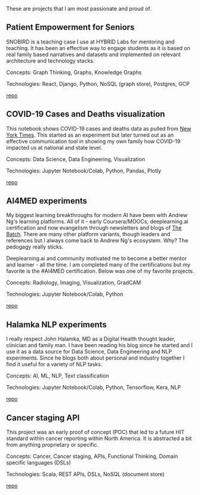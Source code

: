 These are projects that I am most passionate and proud of.

## Patient Empowerment for Seniors
SNOBIRD is a teaching case I use at HYBRID Labs for mentoring and teaching.  It has been an effective way to engage students as it is based on real family based narratives and datasets and implemented on relevant architecture and technology stacks.

Concepts:  Graph Thinking, Graphs, Knowledge Graphs

Technologies:  React, Django, Python, NoSQL (graph store), Postgres, GCP

[repo]()

## COVID-19 Cases and Deaths visualization
This notebook shows COVID-19 cases and deaths data as pulled from [New York Times](https://github.com/nytimes/covid-19-data).  This started as an experiment but later turned out as an effective communication tool in showing my own family how COVID-19 impacted us at national and state level.

Concepts: Data Science, Data Engineering, Visualization

Technologies:  Jupyter Notebook/Colab, Python, Pandas, Plotly

[repo](https://github.com/nalbarr/covid19-cases-deaths)

## AI4MED experiments
My biggest learning breakthroughs for modern AI have been with Andrew Ng's learning platforms.  All of it - early Coursera/MOOCs, deeplearning.ai certification and now evangelism through newsletters and blogs of [The Batch](https://read.deeplearning.ai/the-batch/).  There are many other platform variants, though leaders and references but I always come back to Andrew Ng's ecosystem.  Why?  The pedogagy really sticks.

Deeplearning.ai and community motivated me to become a better mentor and learner - all the time.  I am completed many of the certifications but my favorite is the #AI4MED certification.  Below was one of my favorite projects.

Concepts:  Radiology, Imaging, Visualization, GradCAM

Technologies:  Jupyter Notebook/Colab, Python

[repo](https://github.com/nalbarr/coursera-ai4med-course3/tree/master/week3)

## Halamka NLP experiments
I really respect John Halamka, MD as a Digital Health thought leader, clinician and family man.  I have been reading his blog since he started and I use it as a data source for Data Science, Data Engineering and NLP experiments.  Since he blogs both about personal and industry together I find it useful for a variety of NLP tasks.

Concepts:  AI, ML, NLP, Text classification

Technologies:  Jupyter Notebook/Colab, Python, Tensorflow, Kera, NLP

[repo](https://github.com/nalbarr/halamka_nlp_tf_keras)

## Cancer staging API
This project was an early proof of concept (POC) that led to a future HIT standard within cancer reporting within North America.  It is abstracted a bit from anything proprietary or specific. 

Concepts:  Cancer, Cancer staging, APIs, Functional Thinking, Domain specific languages (DSLs)

Technologies:  Scala, REST APIs, DSLs, NoSQL (document store) 

[repo]()
